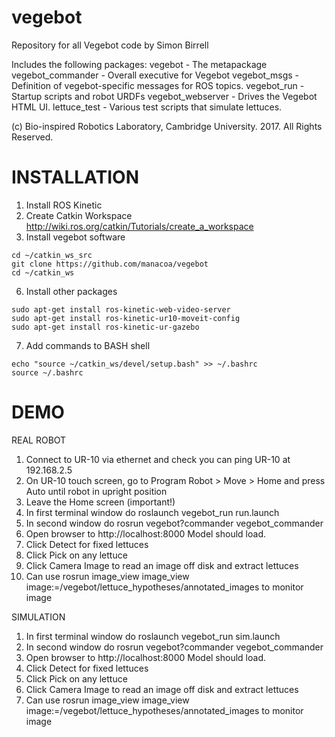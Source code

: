 # vegebot
Repository for all Vegebot code
by Simon Birrell

Includes the following packages:
vegebot - The metapackage
vegebot_commander - Overall executive for Vegebot
vegebot_msgs - Definition of vegebot-specific messages for ROS topics.
vegebot_run - Startup scripts and robot URDFs
vegebot_webserver - Drives the Vegebot HTML UI.
lettuce_test - Various test scripts that simulate lettuces.

(c) Bio-inspired Robotics Laboratory, Cambridge University. 2017. All Rights Reserved.

INSTALLATION
============

1. Install ROS Kinetic
2. Create Catkin Workspace http://wiki.ros.org/catkin/Tutorials/create_a_workspace
3. Install vegebot software
```
cd ~/catkin_ws_src
git clone https://github.com/manacoa/vegebot
cd ~/catkin_ws
```
6. Install other packages
```
sudo apt-get install ros-kinetic-web-video-server
sudo apt-get install ros-kinetic-ur10-moveit-config
sudo apt-get install ros-kinetic-ur-gazebo
``` 
7. Add commands to BASH shell
```
echo "source ~/catkin_ws/devel/setup.bash" >> ~/.bashrc
source ~/.bashrc
```

DEMO
====

REAL ROBOT

1. Connect to UR-10 via ethernet and check you can ping UR-10 at 192.168.2.5
2. On UR-10 touch screen, go to Program Robot > Move > Home and press Auto until robot in upright position
3. Leave the Home screen (important!)
4. In first terminal window do roslaunch vegebot_run run.launch
5. In second window do rosrun vegebot?commander vegebot_commander
6. Open browser to http://localhost:8000 Model should load.
7. Click Detect for fixed lettuces
8. Click Pick on any lettuce
9. Click Camera Image to read an image off disk and extract lettuces
10. Can use rosrun image_view image_view image:=/vegebot/lettuce_hypotheses/annotated_images to monitor image

SIMULATION

1. In first terminal window do roslaunch vegebot_run sim.launch
2. In second window do rosrun vegebot?commander vegebot_commander
3. Open browser to http://localhost:8000 Model should load.
4. Click Detect for fixed lettuces
5. Click Pick on any lettuce
6. Click Camera Image to read an image off disk and extract lettuces
7. Can use rosrun image_view image_view image:=/vegebot/lettuce_hypotheses/annotated_images to monitor image

